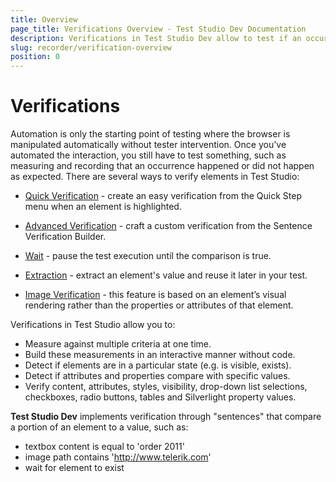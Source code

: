 ```yaml
---
title: Overview
page_title: Verifications Overview - Test Studio Dev Documentation
description: Verifications in Test Studio Dev allow to test if an occurrence happened or did not happen as expected.
slug: recorder/verification-overview
position: 0
---
```


# Verifications

Automation is only the starting point of testing where the browser is manipulated automatically without tester intervention. Once you've automated the interaction, you still have to test something, such as measuring and recording that an occurrence happened or did not happen as expected. There are several ways to verify elements in Test Studio:

- <a href="/features/recorder/verifications/quick-verification" target="_blank">Quick Verification</a> - create an easy verification from the Quick Step menu when an element is highlighted.

- <a href="/features/recorder/verifications/advanced-verification" target="_blank">Advanced Verification</a> - craft a custom verification from the Sentence Verification Builder.

- <a href="/features/recorder/verifications/wait" target="_blank">Wait</a> - pause the test execution until the comparison is true.

- <a href="/features/recorder/verifications/extraction" target="_blank">Extraction</a> - extract an element's value and reuse it later in your test.

- <a href="/features/recorder/verifications/image-verification" target="_blank">Image Verification</a> - this feature is based on an element’s visual rendering rather than the properties or attributes of that element.

Verifications in Test Studio allow you to:

- Measure against multiple criteria at one time.
- Build these measurements in an interactive manner without code.
- Detect if elements are in a particular state (e.g. is visible, exists).
- Detect if attributes and properties compare with specific values.
- Verify content, attributes, styles, visibility, drop-down list selections, checkboxes, radio buttons, tables and Silverlight property values.

__Test Studio Dev__ implements verification through "sentences" that compare a portion of an element to a value, such as:

- textbox content is equal to 'order 2011'
- image path contains 'http://www.telerik.com'
- wait for element to exist


